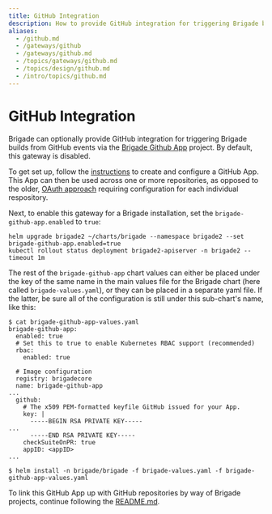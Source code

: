 ```yaml
---
title: GitHub Integration
description: How to provide GitHub integration for triggering Brigade builds from GitHub events.
aliases:
  - /github.md
  - /gateways/github
  - /gateways/github.md
  - /topics/gateways/github.md
  - /topics/design/github.md
  - /intro/topics/github.md
---
```


# GitHub Integration

Brigade can optionally provide GitHub integration for triggering Brigade builds from GitHub events
via the [Brigade Github App][brigade-github-app] project.  By default, this gateway is disabled.

To get set up, follow the [instructions][brigade-github-app-readme] to create and configure a GitHub App.
This App can then be used across one or more repositories, as opposed to the older, [OAuth approach](https://github.com/brigadecore/github-gateway-oauth) requiring configuration for each individual respository.

Next, to enable this gateway for a Brigade installation, set the `brigade-github-app.enabled` to `true`:

```
helm upgrade brigade2 ~/charts/brigade --namespace brigade2 --set brigade-github-app.enabled=true
kubectl rollout status deployment brigade2-apiserver -n brigade2 --timeout 1m
```

The rest of the `brigade-github-app` chart values can either be placed under the key of the same
name in the main values file for the Brigade chart (here called `brigade-values.yaml`), or they can be
placed in a separate yaml file.  If the latter, be sure all of the configuration is still under this
sub-chart's name, like this:

```
$ cat brigade-github-app-values.yaml
brigade-github-app:
  enabled: true
  # Set this to true to enable Kubernetes RBAC support (recommended)
  rbac:
    enabled: true

  # Image configuration
  registry: brigadecore
  name: brigade-github-app
...
  github:
    # The x509 PEM-formatted keyfile GitHub issued for your App.
    key: |
      -----BEGIN RSA PRIVATE KEY-----
...
      -----END RSA PRIVATE KEY-----
    checkSuiteOnPR: true
    appID: <appID>
...

$ helm install -n brigade/brigade -f brigade-values.yaml -f brigade-github-app-values.yaml
```

To link this GitHub App up with GitHub repositories by way of Brigade projects, continue following the
[README.md](https://github.com/brigadecore/brigade-github-app/blob/master/README.md#6-add-brigade-projects-for-each-github-project).

[brigade-github-app]: https://github.com/brigadecore/brigade-github-app
[brigade-github-app-readme]: https://github.com/brigadecore/brigade-github-app/blob/master/README.md
